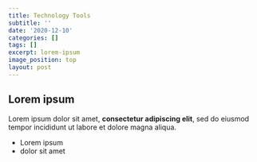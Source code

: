 ```yaml
---
title: Technology Tools
subtitle: ''
date: '2020-12-10'
categories: []
tags: []
excerpt: lorem-ipsum
image_position: top
layout: post
---
```

## Lorem ipsum

Lorem ipsum dolor sit amet, **consectetur adipiscing elit**, sed do eiusmod tempor incididunt ut labore et dolore magna aliqua.

- Lorem ipsum
- dolor sit amet